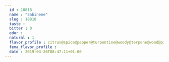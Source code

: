 ```yaml
---
  id : 18818
  name : "Sabinene"
  slug : 18818
  taste : 
  bitter : 0
  odor : 
  natural : 1
  flavor_profile : citrus@spice@pepper@turpentine@woody@terpene@wood@pine
  fema_flavor_profile : 
  date : 2019-03-26T08:47:11+01:00
---
```



